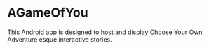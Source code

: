 # AGameOfYou
This Android app is designed to host and display Choose Your Own Adventure esque interactive stories.
